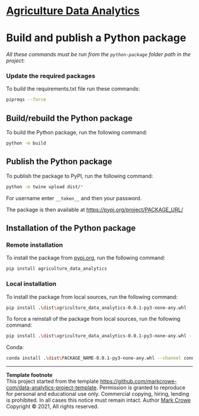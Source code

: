 # [Agriculture Data Analytics](./../../../)

# Build and publish a Python package

*All these commands must be run from the `python-package` folder path in the project:*

### Update the required packages
To build the requirements.txt file run these commands:
```bash
pipreqs --force
```

## Build/rebuild the Python package
To build the Python package, run the following command:
```bash
python -m build
```

## Publish the Python package
To publish the package to PyPI, run the following command:
```bash
python -m twine upload dist/*
```
For username enter `__token__` and then your password.  

The package is then available at <https://pypi.org/project/PACKAGE_URL/>

## Installation of the Python package

### Remote installation

To install the package from [pypi.org](https://pypi.org), run the following command:

```bash
pip install agriculture_data_analytics
```

### Local installation
To install the package from local sources, run the following command:

```bash
pip install .\dist\agriculture_data_analytics-0.0.1-py3-none-any.whl
```

To force a reinstall of the package from local sources, run the following command:

```bash
pip install .\dist\agriculture_data_analytics-0.0.1-py3-none-any.whl --force-reinstall
```

Conda:  
```bash
conda install .\dist\PACKAGE_NAME-0.0.1-py3-none-any.whl --channel conda-forge
```

---
**Template footnote**  
This project started from the template <https://github.com/markcrowe-com/data-analytics-project-template>. Permission is granted to reproduce for personal and educational use only. Commercial copying, hiring, lending is prohibited. In all cases this notice must remain intact. Author [Mark Crowe](https://github.com/markcrowe-com/) Copyright &copy; 2021, All rights reserved.
